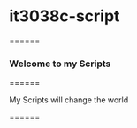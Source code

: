 # it3038c-script

======

### Welcome to my Scripts

======

My Scripts will change the world




======
